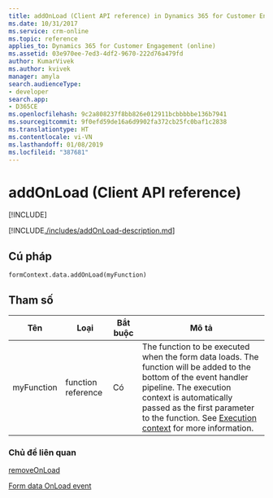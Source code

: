 ```yaml
---
title: addOnLoad (Client API reference) in Dynamics 365 for Customer Engagement| MicrosoftDocs
ms.date: 10/31/2017
ms.service: crm-online
ms.topic: reference
applies_to: Dynamics 365 for Customer Engagement (online)
ms.assetid: 03e970ee-7ed3-4df2-9670-222d76a479fd
author: KumarVivek
ms.author: kvivek
manager: amyla
search.audienceType:
- developer
search.app:
- D365CE
ms.openlocfilehash: 9c2a808237f8bb826e012911bcbbbbbe136b7941
ms.sourcegitcommit: 9f0efd59de16a6d9902fa372cb25fc0baf1c2838
ms.translationtype: HT
ms.contentlocale: vi-VN
ms.lasthandoff: 01/08/2019
ms.locfileid: "387681"
---
```

# <a name="addonload-client-api-reference"></a>addOnLoad (Client API reference)

[!INCLUDE[](../../../../includes/cc_applies_to_update_9_0_0.md)]

[!INCLUDE[./includes/addOnLoad-description.md](./includes/addOnLoad-description.md)]

## <a name="syntax"></a>Cú pháp

`formContext.data.addOnLoad(myFunction)`

## <a name="parameter"></a>Tham số

|    Tên    |        Loại        | Bắt buộc |                                                                                                                                               Mô tả                                                                                                                                               |
|------------|--------------------|----------|---------------------------------------------------------------------------------------------------------------------------------------------------------------------------------------------------------------------------------------------------------------------------------------------------------|
| myFunction | function reference |   Có    | The function to be executed when the form data loads. The function will be added to the bottom of the event handler pipeline. The execution context is automatically passed as the first parameter to the function. See [Execution context](../../clientapi-execution-context.md) for more information. |

### <a name="related-topics"></a>Chủ đề liên quan

[removeOnLoad](removeOnLoad.md)

[Form data OnLoad event](../events/form-data-onload.md)

